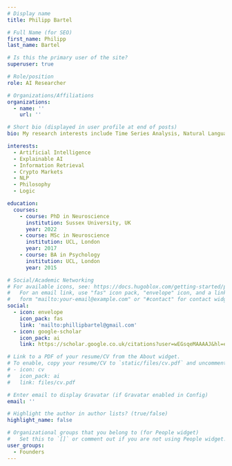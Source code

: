```yaml
---
# Display name
title: Philipp Bartel

# Full Name (for SEO)
first_name: Philipp
last_name: Bartel

# Is this the primary user of the site?
superuser: true

# Role/position
role: AI Researcher

# Organizations/Affiliations
organizations:
  - name: ''
    url: ''

# Short bio (displayed in user profile at end of posts)
bio: My research interests include Time Series Analysis, Natural Language Processing and Computational Linguistics. 

interests:
  - Artificial Intelligence
  - Explainable AI
  - Information Retrieval
  - Crypto Markets
  - NLP
  - Philosophy
  - Logic

education:
  courses:
    - course: PhD in Neuroscience
      institution: Sussex University, UK
      year: 2022
    - course: MSc in Neuroscience
      institution: UCL, London
      year: 2017
    - course: BA in Psychology
      institution: UCL, London
      year: 2015

# Social/Academic Networking
# For available icons, see: https://docs.hugoblox.com/getting-started/page-builder/#icons
#   For an email link, use "fas" icon pack, "envelope" icon, and a link in the
#   form "mailto:your-email@example.com" or "#contact" for contact widget.
social:
  - icon: envelope
    icon_pack: fas
    link: 'mailto:phillipbartel@gmail.com'
  - icon: google-scholar
    icon_pack: ai
    link: https://scholar.google.co.uk/citations?user=wEGsqeMAAAAJ&hl=en

# Link to a PDF of your resume/CV from the About widget.
# To enable, copy your resume/CV to `static/files/cv.pdf` and uncomment the lines below.
# - icon: cv
#   icon_pack: ai
#   link: files/cv.pdf

# Enter email to display Gravatar (if Gravatar enabled in Config)
email: ''

# Highlight the author in author lists? (true/false)
highlight_name: false

# Organizational groups that you belong to (for People widget)
#   Set this to `[]` or comment out if you are not using People widget.
user_groups:
  - Founders
---
```

